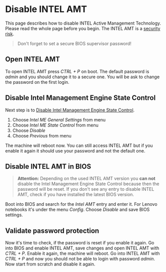 # Disable INTEL AMT
This page describes how to disable INTEL Active Management Technology. Please read the whole page before you begin.
The INTEL AMT is a [security risk](https://thehackernews.com/2018/01/intel-amt-vulnerability.html "INTEL AMT vulnerabilities").

> Don't forget to set a secure BIOS supervisor password!

## Open INTEL AMT
To open INTEL AMT press *CTRL + P* on boot. The default password is *admin* and
you should change it to a secure one. You will be ask to change the password
on the first login.

## Disable Intel Management Engine State Control
Next step is to [Disable Intel Management Engine State Control](https://www.dell.com/support/article/de/de/debsdt1/sln295179/disable-intel-amt-intel-management-engine-state-control?lang=en).

1. Choose *Intel ME General Settings* from menu
1. Choose *Intel ME State Control* from menu
1. Choose *Disable*
1. Choose *Previous* from menu

The machine will reboot now. You can still access INTEL AMT but if you
enable it again it should use your password and not the default one.

## Disable INTEL AMT in BIOS
> **Attention:** Depending on the used INTEL AMT version you **can not**
disable the Intel Management Engine State Control because then the password will be reset. If you don't
see any entry to disable INTEL AMT, check if you have installed the latest BIOS version.

Boot into BIOS and search for the *Intel AMT* entry and enter it.
For Lenovo notebooks it's under the menu *Config*. Choose *Disable* and save BIOS settings.

## Validate password protection
Now it's time to check, if the password is reset if you enable it again. Go into BIOS and enable
INTEL AMT, save changes and open INTEL AMT with *CTRL + P*. Enable it again, the machine will reboot.
Go into INTEL AMT with *CTRL + P* and now you should not be able to login with password *admin*.
Now start from scratch and disable it again.